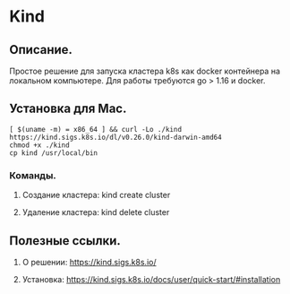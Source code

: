 # Kind

## Описание.
Простое решение для запуска кластера k8s как docker контейнера на локальном компьютере. Для работы требуются go > 1.16 и docker.

## Установка для Mac.
```
[ $(uname -m) = x86_64 ] && curl -Lo ./kind https://kind.sigs.k8s.io/dl/v0.26.0/kind-darwin-amd64
chmod +x ./kind
cp kind /usr/local/bin
```

### Команды.
1. Создание кластера: kind create cluster

2. Удаление кластера: kind delete cluster

## Полезные ссылки.
1. О решении: https://kind.sigs.k8s.io/

2. Установка: https://kind.sigs.k8s.io/docs/user/quick-start/#installation
